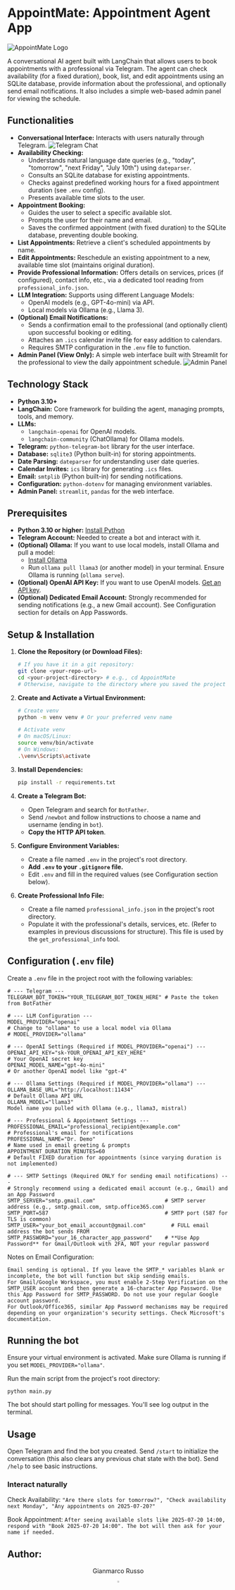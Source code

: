 # AppointMate: Appointment Agent App
![AppointMate Logo](https://github.com/grusso98/AppointMate/blob/main/imgs/appointmate_logo.png)

A conversational AI agent built with LangChain that allows users to book appointments with a professional via Telegram. The agent can check availability (for a fixed duration), book, list, and edit appointments using an SQLite database, provide information about the professional, and optionally send email notifications. It also includes a simple web-based admin panel for viewing the schedule.

## Functionalities

* **Conversational Interface:** Interacts with users naturally through Telegram.
![Telegram Chat](./imgs/telegram_chat.png)
* **Availability Checking:**
    * Understands natural language date queries (e.g., "today", "tomorrow", "next Friday", "July 10th") using `dateparser`.
    * Consults an SQLite database for existing appointments.
    * Checks against predefined working hours for a fixed appointment duration (see `.env` config).
    * Presents available time slots to the user.
* **Appointment Booking:**
    * Guides the user to select a specific available slot.
    * Prompts the user for their name and email.
    * Saves the confirmed appointment (with fixed duration) to the SQLite database, preventing double booking.
* **List Appointments:** Retrieve a client's scheduled appointments by name.
* **Edit Appointments:** Reschedule an existing appointment to a new, available time slot (maintains original duration).
* **Provide Professional Information:** Offers details on services, prices (if configured), contact info, etc., via a dedicated tool reading from `professional_info.json`.
* **LLM Integration:** Supports using different Language Models:
    * OpenAI models (e.g., GPT-4o-mini) via API.
    * Local models via Ollama (e.g., Llama 3).
* **(Optional) Email Notifications:**
    * Sends a confirmation email to the professional (and optionally client) upon successful booking or editing.
    * Attaches an `.ics` calendar invite file for easy addition to calendars.
    * Requires SMTP configuration in the `.env` file to function.
* **Admin Panel (View Only):** A simple web interface built with Streamlit for the professional to view the daily appointment schedule.
![Admin Panel](./imgs/admin_panel.png)

## Technology Stack

* **Python 3.10+**
* **LangChain:** Core framework for building the agent, managing prompts, tools, and memory.
* **LLMs:**
    * `langchain-openai` for OpenAI models.
    * `langchain-community` (ChatOllama) for Ollama models.
* **Telegram:** `python-telegram-bot` library for the user interface.
* **Database:** `sqlite3` (Python built-in) for storing appointments.
* **Date Parsing:** `dateparser` for understanding user date queries.
* **Calendar Invites:** `ics` library for generating `.ics` files.
* **Email:** `smtplib` (Python built-in) for sending notifications.
* **Configuration:** `python-dotenv` for managing environment variables.
* **Admin Panel:** `streamlit`, `pandas` for the web interface.

## Prerequisites

* **Python 3.10 or higher:** [Install Python](https://www.python.org/downloads/)
* **Telegram Account:** Needed to create a bot and interact with it.
* **(Optional) Ollama:** If you want to use local models, install Ollama and pull a model:
    * [Install Ollama](https://ollama.com/)
    * Run `ollama pull llama3` (or another model) in your terminal. Ensure Ollama is running (`ollama serve`).
* **(Optional) OpenAI API Key:** If you want to use OpenAI models. [Get an API key](https://platform.openai.com/api-keys).
* **(Optional) Dedicated Email Account:** Strongly recommended for sending notifications (e.g., a new Gmail account). See Configuration section for details on App Passwords.

## Setup & Installation

1.  **Clone the Repository (or Download Files):**
    ```bash
    # If you have it in a git repository:
    git clone <your-repo-url>
    cd <your-project-directory> # e.g., cd AppointMate
    # Otherwise, navigate to the directory where you saved the project files.
    ```

2.  **Create and Activate a Virtual Environment:**
    ```bash
    # Create venv
    python -m venv venv # Or your preferred venv name

    # Activate venv
    # On macOS/Linux:
    source venv/bin/activate
    # On Windows:
    .\venv\Scripts\activate
    ```

3.  **Install Dependencies:**
    ```bash
    pip install -r requirements.txt
    ```

4.  **Create a Telegram Bot:**
    * Open Telegram and search for `BotFather`.
    * Send `/newbot` and follow instructions to choose a name and username (ending in `bot`).
    * **Copy the HTTP API token**.

5.  **Configure Environment Variables:**
    * Create a file named `.env` in the project's root directory.
    * **Add `.env` to your `.gitignore` file.**
    * Edit `.env` and fill in the required values (see Configuration section below).

6.  **Create Professional Info File:**
    * Create a file named `professional_info.json` in the project's root directory.
    * Populate it with the professional's details, services, etc. (Refer to examples in previous discussions for structure). This file is used by the `get_professional_info` tool.

## Configuration (`.env` file)

Create a `.env` file in the project root with the following variables:

```dotenv
# --- Telegram ---
TELEGRAM_BOT_TOKEN="YOUR_TELEGRAM_BOT_TOKEN_HERE" # Paste the token from BotFather

# --- LLM Configuration ---
MODEL_PROVIDER="openai" 
# Change to "ollama" to use a local model via Ollama
# MODEL_PROVIDER="ollama"

# --- OpenAI Settings (Required if MODEL_PROVIDER="openai") ---
OPENAI_API_KEY="sk-YOUR_OPENAI_API_KEY_HERE"       
# Your OpenAI secret key
OPENAI_MODEL_NAME="gpt-4o-mini"                   
# Or another OpenAI model like "gpt-4"

# --- Ollama Settings (Required if MODEL_PROVIDER="ollama") ---
OLLAMA_BASE_URL="http://localhost:11434"          
# Default Ollama API URL
OLLAMA_MODEL="llama3"                             
Model name you pulled with Ollama (e.g., llama3, mistral)

# --- Professional & Appointment Settings ---
PROFESSIONAL_EMAIL="professional_recipient@example.com" 
# Professional's email for notifications
PROFESSIONAL_NAME="Dr. Demo"                          
# Name used in email greeting & prompts
APPOINTMENT_DURATION_MINUTES=60                     
# Default FIXED duration for appointments (since varying duration is not implemented)

# --- SMTP Settings (Required ONLY for sending email notifications) ---
# Strongly recommend using a dedicated email account (e.g., Gmail) and an App Password
SMTP_SERVER="smtp.gmail.com"                      # SMTP server address (e.g., smtp.gmail.com, smtp.office365.com)
SMTP_PORT=587                                     # SMTP port (587 for TLS is common)
SMTP_USER="your_bot_email_account@gmail.com"        # FULL email address the bot sends FROM
SMTP_PASSWORD="your_16_character_app_password"    # **Use App Password** for Gmail/Outlook with 2FA, NOT your regular password
```

Notes on Email Configuration:

    Email sending is optional. If you leave the SMTP_* variables blank or incomplete, the bot will function but skip sending emails.
    For Gmail/Google Workspace, you must enable 2-Step Verification on the SMTP_USER account and then generate a 16-character App Password. Use this App Password for SMTP_PASSWORD. Do not use your regular Google account password.
    For Outlook/Office365, similar App Password mechanisms may be required depending on your organization's security settings. Check Microsoft's documentation.


## Running the bot
Ensure your virtual environment is activated.
Make sure Ollama is running if you set ```MODEL_PROVIDER="ollama"```.

Run the main script from the project's root directory:
```
python main.py
```
The bot should start polling for messages. You'll see log output in the terminal.

## Usage
Open Telegram and find the bot you created.
Send ```/start``` to initialize the conversation (this also clears any previous chat state with the bot).
Send ```/help``` to see basic instructions.

### Interact naturally
Check Availability: ```"Are there slots for tomorrow?", "Check availability next Monday", "Any appointments on 2025-07-20?"```

Book Appointment: ```After seeing available slots like 2025-07-20 14:00, respond with "Book 2025-07-20 14:00". The bot will then ask for your name if needed.```

## Author: 
<div align="center">
    <p>Gianmarco Russo</p>
    <a href="https://www.linkedin.com/in/grusso98/" style="text-decoration:none;">
      <img src="https://upload.wikimedia.org/wikipedia/commons/thumb/c/ca/LinkedIn_logo_initials.png/640px-LinkedIn_logo_initials.png" width="2%" alt="" /></a>
  </div> 
